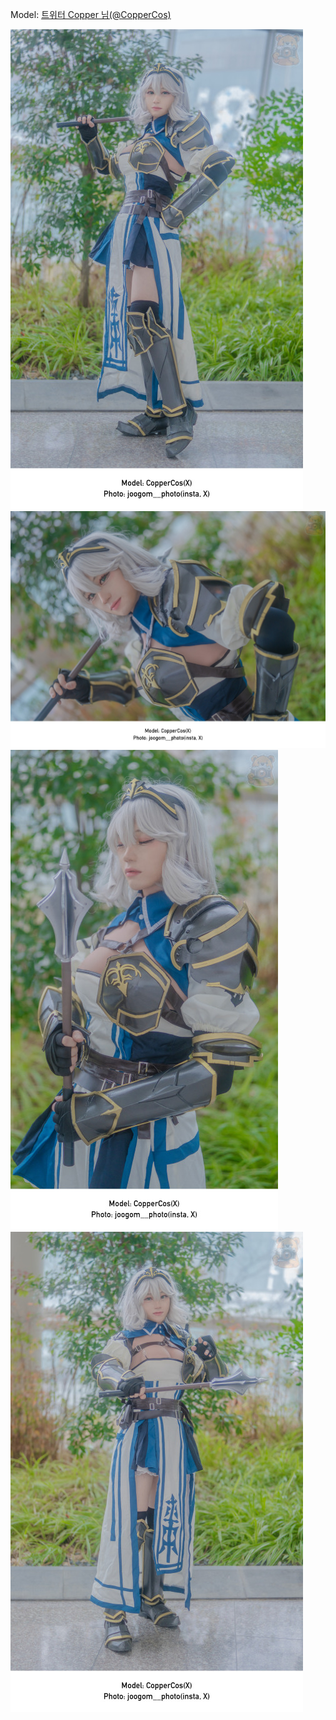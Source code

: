 ﻿---
dddd: 2024.02.18 일페
nickname: Copper
sns_type: x
sns_id: CopperCos
---

<a name="CopperCos"></a>
Model: <a href="https://x.com/CopperCos" target="_blank">트위터 Copper 님(@CopperCos)</a>

![DSC05141+.jpg](/assets/img/2024/02-18/DSC05141+.jpg)
![DSC05145+.jpg](/assets/img/2024/02-18/DSC05145+.jpg)
![DSC05148+.jpg](/assets/img/2024/02-18/DSC05148+.jpg)
![DSC05154+.jpg](/assets/img/2024/02-18/DSC05154+.jpg)